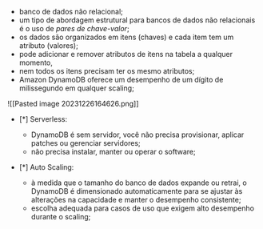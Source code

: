 
- banco de dados não relacional;
- um tipo de abordagem estrutural para bancos de dados não relacionais é o uso de *pares de chave-valor*;
- os dados são organizados em itens (chaves) e cada item tem um atributo (valores);
- pode adicionar e remover atributos de itens na tabela a qualquer momento,
- nem todos os itens precisam ter os mesmo atributos;
- Amazon DynamoDB oferece um desempenho de um dígito de milissegundo em qualquer scaling;


![[Pasted image 20231226164626.png]]

- [*] Serverless: 
	- DynamoDB é sem servidor, você não precisa  provisionar, aplicar patches ou gerenciar servidores;
	- não precisa instalar, manter ou operar o software;

- [*] Auto Scaling:
	- à medida que o tamanho do banco de dados expande ou retrai, o DynamoDB é dimensionado automaticamente para se ajustar às alterações na capacidade e manter o desempenho consistente;
	- escolha adequada para casos de uso que exigem alto desempenho durante o scaling;